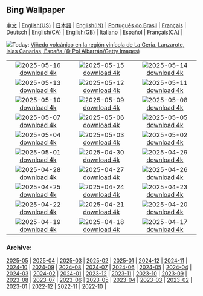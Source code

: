 ## Bing Wallpaper
[中文](README.md) |                     [English(US)](en-US.md) |                     [日本語](ja-JP.md) |                     [English(IN)](en-IN.md) |                     [Português do Brasil](pt-BR.md) |                     [Français](fr-FR.md) |                     [Deutsch](de-DE.md) |                     [English(CA)](en-CA.md) |                     [English(GB)](en-GB.md) |                     [Italiano](it-IT.md) |                     [Español](es-ES.md) |                     [Français(CA)](fr-CA.md) |                    

![](https://www.bing.com/th?id=OHR.LaGeriaLanzarote_ES-ES6158465086_UHD.jpg&w=1000)Today: [Viñedo volcánico en la región vinícola de La Geria, Lanzarote, Islas Canarias, España (© Pol Albarrán/Getty Images)](https://www.bing.com/th?id=OHR.LaGeriaLanzarote_ES-ES6158465086_UHD.jpg)

|      |      |      |
| :----: | :----: | :----: |
|![](https://www.bing.com/th?id=OHR.GreenMacaw_ES-ES6043560768_UHD.jpg&pid=hp&w=384&h=216&rs=1&c=4)2025-05-16 [download 4k](https://www.bing.com/th?id=OHR.GreenMacaw_ES-ES6043560768_UHD.jpg)|![](https://www.bing.com/th?id=OHR.SanIsidroMadrid_ES-ES1627425280_UHD.jpg&pid=hp&w=384&h=216&rs=1&c=4)2025-05-15 [download 4k](https://www.bing.com/th?id=OHR.SanIsidroMadrid_ES-ES1627425280_UHD.jpg)|![](https://www.bing.com/th?id=OHR.SardiniaFlavia_ES-ES1538171491_UHD.jpg&pid=hp&w=384&h=216&rs=1&c=4)2025-05-14 [download 4k](https://www.bing.com/th?id=OHR.SardiniaFlavia_ES-ES1538171491_UHD.jpg)|
|![](https://www.bing.com/th?id=OHR.TorresChile_ES-ES1426138638_UHD.jpg&pid=hp&w=384&h=216&rs=1&c=4)2025-05-13 [download 4k](https://www.bing.com/th?id=OHR.TorresChile_ES-ES1426138638_UHD.jpg)|![](https://www.bing.com/th?id=OHR.IrisGarden_ES-ES1321322600_UHD.jpg&pid=hp&w=384&h=216&rs=1&c=4)2025-05-12 [download 4k](https://www.bing.com/th?id=OHR.IrisGarden_ES-ES1321322600_UHD.jpg)|![](https://www.bing.com/th?id=OHR.LeopardMother_ES-ES1210066604_UHD.jpg&pid=hp&w=384&h=216&rs=1&c=4)2025-05-11 [download 4k](https://www.bing.com/th?id=OHR.LeopardMother_ES-ES1210066604_UHD.jpg)|
|![](https://www.bing.com/th?id=OHR.MinnesotaRotunda_ES-ES1077273863_UHD.jpg&pid=hp&w=384&h=216&rs=1&c=4)2025-05-10 [download 4k](https://www.bing.com/th?id=OHR.MinnesotaRotunda_ES-ES1077273863_UHD.jpg)|![](https://www.bing.com/th?id=OHR.CuteChameleon_ES-ES0921973788_UHD.jpg&pid=hp&w=384&h=216&rs=1&c=4)2025-05-09 [download 4k](https://www.bing.com/th?id=OHR.CuteChameleon_ES-ES0921973788_UHD.jpg)|![](https://www.bing.com/th?id=OHR.RhyoliteDonkeys_ES-ES0826770025_UHD.jpg&pid=hp&w=384&h=216&rs=1&c=4)2025-05-08 [download 4k](https://www.bing.com/th?id=OHR.RhyoliteDonkeys_ES-ES0826770025_UHD.jpg)|
|![](https://www.bing.com/th?id=OHR.DunluceIreland_ES-ES0624885257_UHD.jpg&pid=hp&w=384&h=216&rs=1&c=4)2025-05-07 [download 4k](https://www.bing.com/th?id=OHR.DunluceIreland_ES-ES0624885257_UHD.jpg)|![](https://www.bing.com/th?id=OHR.SevillaFairMay_ES-ES5278862844_UHD.jpg&pid=hp&w=384&h=216&rs=1&c=4)2025-05-06 [download 4k](https://www.bing.com/th?id=OHR.SevillaFairMay_ES-ES5278862844_UHD.jpg)|![](https://www.bing.com/th?id=OHR.FlyoverNamibia_ES-ES6293940191_UHD.jpg&pid=hp&w=384&h=216&rs=1&c=4)2025-05-05 [download 4k](https://www.bing.com/th?id=OHR.FlyoverNamibia_ES-ES6293940191_UHD.jpg)|
|![](https://www.bing.com/th?id=OHR.SevilleNaboo_ES-ES5034292868_UHD.jpg&pid=hp&w=384&h=216&rs=1&c=4)2025-05-04 [download 4k](https://www.bing.com/th?id=OHR.SevilleNaboo_ES-ES5034292868_UHD.jpg)|![](https://www.bing.com/th?id=OHR.ArchesGalaxy_ES-ES4610522421_UHD.jpg&pid=hp&w=384&h=216&rs=1&c=4)2025-05-03 [download 4k](https://www.bing.com/th?id=OHR.ArchesGalaxy_ES-ES4610522421_UHD.jpg)|![](https://www.bing.com/th?id=OHR.BrazilHeron_ES-ES2902878903_UHD.jpg&pid=hp&w=384&h=216&rs=1&c=4)2025-05-02 [download 4k](https://www.bing.com/th?id=OHR.BrazilHeron_ES-ES2902878903_UHD.jpg)|
|![](https://www.bing.com/th?id=OHR.PinkPlumeria_ES-ES3406077464_UHD.jpg&pid=hp&w=384&h=216&rs=1&c=4)2025-05-01 [download 4k](https://www.bing.com/th?id=OHR.PinkPlumeria_ES-ES3406077464_UHD.jpg)|![](https://www.bing.com/th?id=OHR.ColtraneBand_ES-ES9738799865_UHD.jpg&pid=hp&w=384&h=216&rs=1&c=4)2025-04-30 [download 4k](https://www.bing.com/th?id=OHR.ColtraneBand_ES-ES9738799865_UHD.jpg)|![](https://www.bing.com/th?id=OHR.GardensVillandry_ES-ES9696020463_UHD.jpg&pid=hp&w=384&h=216&rs=1&c=4)2025-04-29 [download 4k](https://www.bing.com/th?id=OHR.GardensVillandry_ES-ES9696020463_UHD.jpg)|
|![](https://www.bing.com/th?id=OHR.OrangeImpala_ES-ES9655514798_UHD.jpg&pid=hp&w=384&h=216&rs=1&c=4)2025-04-28 [download 4k](https://www.bing.com/th?id=OHR.OrangeImpala_ES-ES9655514798_UHD.jpg)|![](https://www.bing.com/th?id=OHR.Castildetierra_ES-ES9629386205_UHD.jpg&pid=hp&w=384&h=216&rs=1&c=4)2025-04-27 [download 4k](https://www.bing.com/th?id=OHR.Castildetierra_ES-ES9629386205_UHD.jpg)|![](https://www.bing.com/th?id=OHR.BrucePeninsula_ES-ES9582881448_UHD.jpg&pid=hp&w=384&h=216&rs=1&c=4)2025-04-26 [download 4k](https://www.bing.com/th?id=OHR.BrucePeninsula_ES-ES9582881448_UHD.jpg)|
|![](https://www.bing.com/th?id=OHR.MagellanicPenguin_ES-ES9545554066_UHD.jpg&pid=hp&w=384&h=216&rs=1&c=4)2025-04-25 [download 4k](https://www.bing.com/th?id=OHR.MagellanicPenguin_ES-ES9545554066_UHD.jpg)|![](https://www.bing.com/th?id=OHR.KenaiSpires_ES-ES3278232415_UHD.jpg&pid=hp&w=384&h=216&rs=1&c=4)2025-04-24 [download 4k](https://www.bing.com/th?id=OHR.KenaiSpires_ES-ES3278232415_UHD.jpg)|![](https://www.bing.com/th?id=OHR.CastillayLeonDay_ES-ES9340220273_UHD.jpg&pid=hp&w=384&h=216&rs=1&c=4)2025-04-23 [download 4k](https://www.bing.com/th?id=OHR.CastillayLeonDay_ES-ES9340220273_UHD.jpg)|
|![](https://www.bing.com/th?id=OHR.YellowstoneSpring_ES-ES3218461666_UHD.jpg&pid=hp&w=384&h=216&rs=1&c=4)2025-04-22 [download 4k](https://www.bing.com/th?id=OHR.YellowstoneSpring_ES-ES3218461666_UHD.jpg)|![](https://www.bing.com/th?id=OHR.JoshuaStars_ES-ES3139415437_UHD.jpg&pid=hp&w=384&h=216&rs=1&c=4)2025-04-21 [download 4k](https://www.bing.com/th?id=OHR.JoshuaStars_ES-ES3139415437_UHD.jpg)|![](https://www.bing.com/th?id=OHR.BunnyLove_ES-ES9248343079_UHD.jpg&pid=hp&w=384&h=216&rs=1&c=4)2025-04-20 [download 4k](https://www.bing.com/th?id=OHR.BunnyLove_ES-ES9248343079_UHD.jpg)|
|![](https://www.bing.com/th?id=OHR.ZionValley_ES-ES3051360376_UHD.jpg&pid=hp&w=384&h=216&rs=1&c=4)2025-04-19 [download 4k](https://www.bing.com/th?id=OHR.ZionValley_ES-ES3051360376_UHD.jpg)|![](https://www.bing.com/th?id=OHR.GoremeTurkey_ES-ES9181227420_UHD.jpg&pid=hp&w=384&h=216&rs=1&c=4)2025-04-18 [download 4k](https://www.bing.com/th?id=OHR.GoremeTurkey_ES-ES9181227420_UHD.jpg)|![](https://www.bing.com/th?id=OHR.CastroUrdiales_ES-ES0758582290_UHD.jpg&pid=hp&w=384&h=216&rs=1&c=4)2025-04-17 [download 4k](https://www.bing.com/th?id=OHR.CastroUrdiales_ES-ES0758582290_UHD.jpg)|


### Archive:
[2025-05](archive/es-ES/202505/README.md) | [2025-04](archive/es-ES/202504/README.md) | [2025-03](archive/es-ES/202503/README.md) | [2025-02](archive/es-ES/202502/README.md) | [2025-01](archive/es-ES/202501/README.md) | [2024-12](archive/es-ES/202412/README.md) | [2024-11](archive/es-ES/202411/README.md) | [2024-10](archive/es-ES/202410/README.md) | [2024-09](archive/es-ES/202409/README.md) | [2024-08](archive/es-ES/202408/README.md) | [2024-07](archive/es-ES/202407/README.md) | [2024-06](archive/es-ES/202406/README.md) | [2024-05](archive/es-ES/202405/README.md) | [2024-04](archive/es-ES/202404/README.md) | [2024-03](archive/es-ES/202403/README.md) | [2024-02](archive/es-ES/202402/README.md) | [2024-01](archive/es-ES/202401/README.md) | [2023-12](archive/es-ES/202312/README.md) | [2023-11](archive/es-ES/202311/README.md) | [2023-10](archive/es-ES/202310/README.md) | [2023-09](archive/es-ES/202309/README.md) | [2023-08](archive/es-ES/202308/README.md) | [2023-07](archive/es-ES/202307/README.md) | [2023-06](archive/es-ES/202306/README.md) | [2023-05](archive/es-ES/202305/README.md) | [2023-04](archive/es-ES/202304/README.md) | [2023-03](archive/es-ES/202303/README.md) | [2023-02](archive/es-ES/202302/README.md) | [2023-01](archive/es-ES/202301/README.md) | [2022-12](archive/es-ES/202212/README.md) | [2022-11](archive/es-ES/202211/README.md) | [2022-10](archive/es-ES/202210/README.md) | 